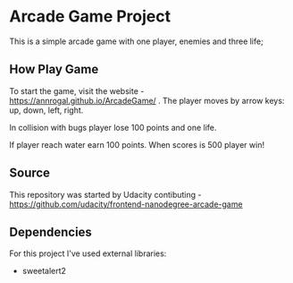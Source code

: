 # Arcade Game Project
This is a simple arcade game with one player, enemies and three life;

## How Play Game

To start the game, visit the website - https://annrogal.github.io/ArcadeGame/ .
The player moves by arrow keys: up, down, left, right.

In collision with bugs player lose 100 points and one life.

If player reach water earn 100 points. When scores is 500 player win!

## Source

This repository was started by Udacity contibuting - https://github.com/udacity/frontend-nanodegree-arcade-game

## Dependencies
For this project I've used external libraries: 
* sweetalert2

